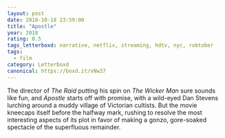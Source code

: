 ```yaml
---
layout: post 
date: 2018-10-18 23:59:00
title: "Apostle"
year: 2018
rating: 0.5
tags_letterboxd: narrative, netflix, streaming, hdtv, nyc, robtober
tags:
  - film
category: Letterboxd
canonical: https://boxd.it/xNw37
---
```


The director of <cite>The Raid</cite> putting his spin on <cite>The Wicker Man</cite> sure sounds like fun, and <cite>Apostle</cite> starts off with promise, with a wild-eyed Dan Stevens lurching around a muddy village of Victorian cultists. But the movie kneecaps itself before the halfway mark, rushing to resolve the most interesting aspects of its plot in favor of making a gonzo, gore-soaked spectacle of the superfluous remainder.